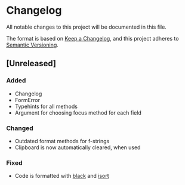 # Changelog
All notable changes to this project will be documented in this file.

The format is based on [Keep a Changelog](https://keepachangelog.com/en/1.0.0/),
and this project adheres to [Semantic Versioning](https://semver.org/spec/v2.0.0.html).

## [Unreleased]

### Added

- Changelog
- FormError
- Typehints for all methods
- Argument for choosing focus method for each field

### Changed

- Outdated format methods for f-strings
- Clipboard is now automatically cleared, when used

### Fixed

- Code is formatted with [black](https://github.com/psf/black) and [isort](https://github.com/PyCQA/isort)
